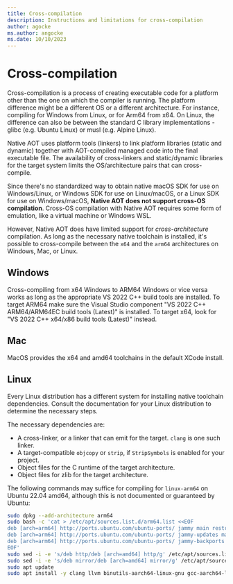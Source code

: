 ```yaml
---
title: Cross-compilation
description: Instructions and limitations for cross-compilation
author: agocke
ms.author: angocke
ms.date: 10/10/2023
---
```


# Cross-compilation

Cross-compilation is a process of creating executable code for a platform other than the one on which the compiler is running. The platform difference might be a different OS or a different architecture. For instance, compiling for Windows from Linux, or for Arm64 from x64. On Linux, the difference can also be between the standard C library implementations - glibc (e.g. Ubuntu Linux) or musl (e.g. Alpine Linux).

Native AOT uses platform tools (linkers) to link platform libraries (static and dynamic) together with AOT-compiled managed code into the final executable file. The availability of cross-linkers and static/dynamic libraries for the target system limits the OS/architecture pairs that can cross-compile.

Since there's no standardized way to obtain native macOS SDK for use on Windows/Linux, or Windows SDK for use on Linux/macOS, or a Linux SDK for use on Windows/macOS, **Native AOT does not support cross-OS
compilation**. Cross-OS compilation with Native AOT requires some form of emulation, like a virtual machine or Windows WSL.

However, Native AOT does have limited support for _cross-architecture_ compilation. As long as the
necessary native toolchain is installed, it's possible to cross-compile between the `x64` and the `arm64`
architectures on Windows, Mac, or Linux.

## Windows

Cross-compiling from x64 Windows to ARM64 Windows or vice versa works as long as the appropriate VS 2022 C++ build tools are installed. To target ARM64 make sure the Visual Studio component "VS 2022 C++ ARM64/ARM64EC build tools (Latest)" is installed. To target x64, look for "VS 2022 C++ x64/x86 build tools (Latest)" instead.

## Mac

MacOS provides the x64 and amd64 toolchains in the default XCode install.

## Linux

Every Linux distribution has a different system for installing native toolchain dependencies. Consult the documentation for your Linux distribution to determine the necessary steps.

The necessary dependencies are:

- A cross-linker, or a linker that can emit for the target. `clang` is one such linker.
- A target-compatible `objcopy` or `strip`, if `StripSymbols` is enabled for your project.
- Object files for the C runtime of the target architecture.
- Object files for zlib for the target architecture.

The following commands may suffice for compiling for `linux-arm64` on Ubuntu 22.04 amd64, although this is not documented or guaranteed by Ubuntu:

```bash
sudo dpkg --add-architecture arm64
sudo bash -c 'cat > /etc/apt/sources.list.d/arm64.list <<EOF
deb [arch=arm64] http://ports.ubuntu.com/ubuntu-ports/ jammy main restricted ports
deb [arch=arm64] http://ports.ubuntu.com/ubuntu-ports/ jammy-updates main restricted
deb [arch=arm64] http://ports.ubuntu.com/ubuntu-ports/ jammy-backports main restricted universe multiverse
EOF'
sudo sed -i -e 's/deb http/deb [arch=amd64] http/g' /etc/apt/sources.list
sudo sed -i -e 's/deb mirror/deb [arch=amd64] mirror/g' /etc/apt/sources.list
sudo apt update
sudo apt install -y clang llvm binutils-aarch64-linux-gnu gcc-aarch64-linux-gnu zlib1g-dev:arm64
```
